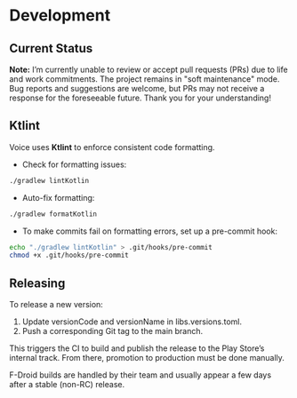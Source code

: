# Development

## Current Status

**Note:**
I’m currently unable to review or accept pull requests (PRs) due to life and work commitments. The project remains in "soft maintenance"
mode. Bug reports and suggestions are welcome, but PRs may not receive a response for the foreseeable future. Thank you for your
understanding!

## Ktlint

Voice uses **Ktlint** to enforce consistent code formatting.

- Check for formatting issues:

```sh
./gradlew lintKotlin
```

- Auto-fix formatting:

```sh
./gradlew formatKotlin
```

- To make commits fail on formatting errors, set up a pre-commit hook:

```sh
echo "./gradlew lintKotlin" > .git/hooks/pre-commit
chmod +x .git/hooks/pre-commit
```

## Releasing

To release a new version:

1. Update versionCode and versionName in libs.versions.toml.
2. Push a corresponding Git tag to the main branch.

This triggers the CI to build and publish the release to the Play Store’s internal track. From there, promotion to production must be done
manually.

F-Droid builds are handled by their team and usually appear a few days after a stable (non-RC) release.
